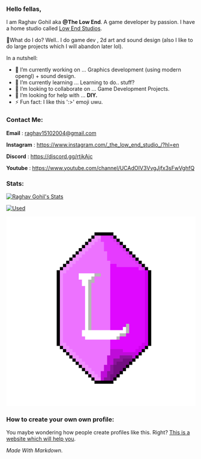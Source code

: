 <!-- Header -->
### Hello fellas,

<!--
**RaghavGohil/RaghavGohil** is a ✨ _special_ ✨ repository because its `README.md` (this file) appears on your GitHub profile.

Here are some ideas to get you started:

- 🔭 I’m currently working on ...
- 🌱 I’m currently learning ...
- 👯 I’m looking to collaborate on ...
- 🤔 I’m looking for help with ...
- 💬 Ask me about ...
- 📫 How to reach me: ...
- 😄 Pronouns: ...
- ⚡ Fun fact: ...
--> <!-- Zombie Code Please Ignore>

<!-- About Me: -->

I am Raghav Gohil aka **@The Low End**. A game developer by passion. I have a home studio called <a href="https://low-end-studios.itch.io/">Low End Studios</a>.

🤔What do I do? Well.. I do game dev , 2d art and sound design (also I like to do large projects which I will abandon later lol).

In a nutshell:

- 🔭 I’m currently working on ... Graphics development (using modern opengl) + sound design.
- 🌱 I’m currently learning ... Learning to do.. stuff?
- 👯 I’m looking to collaborate on ... Game Development Projects.
- 🤔 I’m looking for help with ... **DIY.**
- ⚡ Fun fact: I like this ':>' emoji uwu.

### Contact Me:

**Email** : raghav15102004@gmail.com

**Instagram** : https://www.instagram.com/_the_low_end_studio_/?hl=en

**Discord** : https://discord.gg/rtjkAjc

**Youtube** : https://www.youtube.com/channel/UCAdOIV3VvgJjfx3sFwVghfQ

### Stats:

[![Raghav Gohil's Stats](https://github-readme-stats.vercel.app/api?username=RaghavGohil&theme=tokyonight)](https://github.com/anuraghazra/github-readme-stats)


[![Used](https://github-readme-stats.vercel.app/api/top-langs/?username=RaghavGohil&theme=tokyonight)](https://github.com/anuraghazra/github-readme-stats)


<!-- Logo's Here -->

![](https://github.com/RaghavGohil/RaghavGohil/blob/main/Assets/Logo.png)

### How to create your own own profile:

You maybe wondering how people create profiles like this. Right? <a href="https://aboutmonica.com/blog/how-to-create-a-github-profile-readme">This is a website which will help you</a>.

*Made With Markdown.*
